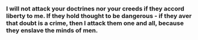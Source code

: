 ### I will not attack your doctrines nor your creeds if they accord liberty to me. If they hold thought to be dangerous - if they aver that doubt is a crime, then I attack them one and all, because they enslave the minds of men.